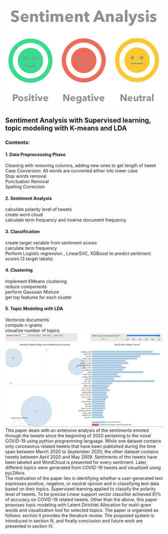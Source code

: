 ![alt text](https://github.com/adovgeldiyev/topic-modeling/blob/main/images/sentiment.png?raw=true)
## Sentiment Analysis with Supervised learning, topic modeling with K-means and LDA
### Contents:</br>
#### 1. Data Preprocessing Phase
Cleaning with removing columns, adding new ones to get length of tweet</br>
Case Conversion: All words are converted either into lower case</br>
Stop words removal</br>
Punctuation Removal</br>
Spelling Correction</br>

#### 2. Sentiment Analysis
calculate polarity level of tweets</br>
create word cloud</br>
calculate term frequency and inverse document frequency</br>

#### 3. Classification
create target variable from sentiment scores</br>
calculate term frequency</br>
Perform Logistic regression , LinearSVC, XGBoost to predict sentiment scores (3 target labels)</br>

#### 4. Clustering
Implement KMeans clustering</br>
reduce components</br>
perform Gaussian Mixture</br>
get top features for each cluster</br>

#### 5. Topic Modeling with LDA
Vectorize documents</br>
compute n-grams</br>
visualize number of topics</br>
![alt text](https://github.com/adovgeldiyev/topic-modeling/blob/main/images/pyLDAvis.JPG?raw=true)
This paper deals with an extensive analysis of the sentiments emoted through the tweets since the beginning of 2020 pertaining to the novel COVID-19 using python programming language. While one dataset contains only coronavirus related tweets that have been published during the time span between March 2020 to September 2020, the other dataset contains tweets between April 2020 and May 2009. Sentiments of the tweets have been labeled and WordCloud is presented for every sentiment. Later, different topics were generated from COVID-19 tweets and visualized using pyLDAvis.</br>
The motivation of the paper lies in identifying whether a user-generated text expresses positive, negative, or neutral opinion and in classifying text data based on their topics. Supervised learning applied to classify the polarity level of tweets. To be precise Linear support vector classifier achieved 81% of accuracy on COVID-19 related tweets. Other than the above, this paper proposes topic modeling with Latent Dirichlet Allocation for multi-gram words and visualization tool for selected topics.
The paper is organized as follows: section II provides the literature review. The proposed system is introduced in section III, and finally conclusion and future work are presented in section IV.
